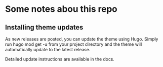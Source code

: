 # Some notes abou this repo

## Installing theme updates

As new releases are posted, you can update the theme using Hugo. Simply run hugo mod get -u from your project directory and the theme will automatically update to the latest release.

Detailed update instructions are available in the docs.
